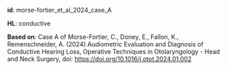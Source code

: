 __id__: morse-fortier_et_al_2024_case_A

__HL__: conductive

__Based on__: Case A of Morse-Fortier, C., Doney, E., Fallon, K., Remenschneider, A. (2024) Audiometric Evaluation and Diagnosis of Conductive Hearing Loss, Operative Techniques in Otolaryngology - Head and Neck Surgery,
doi: https://doi.org/10.1016/j.otot.2024.01.002

